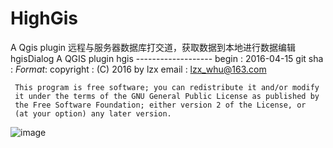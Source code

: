 # HighGis
A Qgis plugin 远程与服务器数据库打交道，获取数据到本地进行数据编辑
 hgisDialog 
                                  A QGIS plugin 
 hgis 
                              ------------------- 
         begin                : 2016-04-15 
         git sha              : $Format:%H$ 
         copyright            : (C) 2016 by lzx 
         email                : lzx_whu@163.com 
                                                                           
     This program is free software; you can redistribute it and/or modify   
     it under the terms of the GNU General Public License as published by  
     the Free Software Foundation; either version 2 of the License, or      
     (at your option) any later version.                                   

![image](https://github.com/lzxleslie/HighGIs_Qgis/raw/master/images/qgis_p.png)
